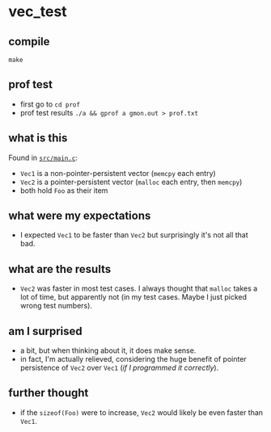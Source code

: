 # vec_test
## compile
`make`

## prof test
- first go to `cd prof`
- prof test results `./a && gprof a gmon.out > prof.txt`

## what is this
Found in [`src/main.c`](src/main.c):
- `Vec1` is a non-pointer-persistent vector (`memcpy` each entry)
- `Vec2` is a pointer-persistent vector (`malloc` each entry, then `memcpy`)
- both hold `Foo` as their item

## what were my expectations
- I expected `Vec1` to be faster than `Vec2` but surprisingly it's not all that bad.

## what are the results
- `Vec2` was faster in most test cases. I always thought that `malloc` takes a lot of time, but apparently not (in my test cases. Maybe I just picked wrong test numbers).

## am I surprised
- a bit, but when thinking about it, it does make sense.
- in fact, I'm actually relieved, considering the huge benefit of pointer persistence of `Vec2` over `Vec1` (_if I programmed it correctly_).

## further thought
- if the `sizeof(Foo)` were to increase, `Vec2` would likely be even faster than `Vec1`.

